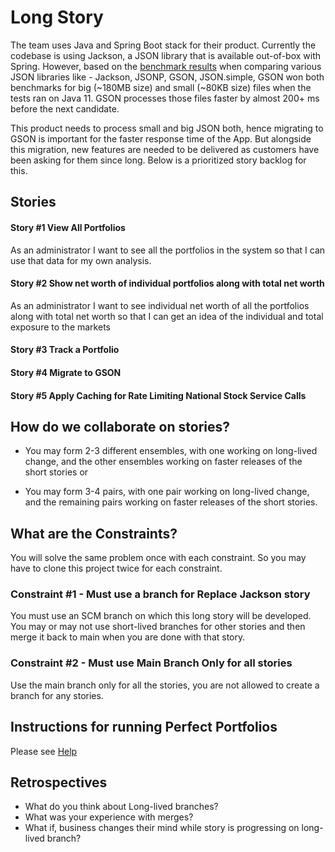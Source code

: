 # Long Story

The team uses Java and Spring Boot stack for their product.  Currently the codebase is using Jackson, a JSON library that is available out-of-box with Spring.  However,  based on the [benchmark results](https://www.overops.com/blog/the-ultimate-json-library-json-simple-vs-gson-vs-jackson-vs-json/) when comparing various JSON libraries like - Jackson, JSONP, GSON, JSON.simple, GSON won both benchmarks for big (~180MB size) and small (~80KB size) files when the tests ran on Java 11. GSON processes those files faster by almost 200+ ms before the next candidate.

This product needs to process small and big JSON both, hence migrating to GSON is important for the faster response time of the App.  But alongside this migration, new features are needed to be delivered as customers have been asking for them since long.  Below is a prioritized story backlog for this.

## Stories
#### Story #1 View All Portfolios
As an administrator
I want to see all the portfolios in the system
so that I can use that data for my own analysis. 

#### Story #2 Show net worth of individual portfolios along with total net worth
As an administrator 
I want to see individual net worth of all the portfolios along with total net worth 
so that I can get an idea of the individual and total exposure to the markets

#### Story #3  Track a Portfolio


#### Story #4 Migrate to GSON


#### Story #5 Apply Caching for Rate Limiting National Stock Service Calls 


## How do we collaborate on stories?
* You may form 2-3 different ensembles, with one working on long-lived change, and the other ensembles working on faster releases of the short stories or

* You may form 3-4 pairs, with one pair working on long-lived change, and the   remaining pairs working on faster releases of the short stories.

## What are the Constraints?
You will solve the same problem once with each constraint.  So you may have to clone this project twice for each constraint.

### Constraint #1 - Must use a branch for Replace Jackson story
You must use an SCM branch on which this long story will be developed.  You may or may not use short-lived branches for other stories and then merge it back to main when you are done with that story.

### Constraint #2 - Must use Main Branch Only for all stories
Use the main branch only for all the stories, you are not allowed to create a branch for any stories.

## Instructions for running Perfect Portfolios
Please see [Help](HELP.md)

## Retrospectives
* What do you think about Long-lived branches?
* What was your experience with merges?
* What if, business changes their mind while story is progressing on long-lived branch?

